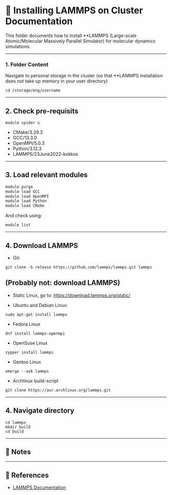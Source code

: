 # 🧪 Installing LAMMPS on Cluster Documentation

This folder documents how to install **LAMMPS (Large-scale Atomic/Molecular Massively Parallel Simulator) for molecular dynamics simulations.

---

### 1. Folder Content

Navigate to personal storage in the cluster (so that **LAMMPS installation does not take up memory in your user directory)

```
cd /storage/eng/username
```

---

## 2. Check pre-requisits

```
module spider x

```

- CMake/3.29.3
- GCC/13.3.0
- OpenMPI/5.0.3
- Python/3.12.3
- LAMMPS/23June2022-kokkos

---
## 3. Load relevant modules

```bash
module purge
module load GCC
module load OpenMPI
module load Python
module load CMake
```

And check using:

```
module list
```

---

## 4. Download LAMMPS

- Git:

```
git clone -b release https://github.com/lammps/lammps.git lammps
```

## (Probably not: download LAMMPS)

- Static Linux, go to: https://download.lammps.org/static/

- Ubuntu and Debian Linux:
```
sudo apt-get install lammps
```

- Fedora Linux
```
dnf install lammps-openmpi
```

- OpenSuse Linux
```
zypper install lammps
```

- Gentoo Linux
```
emerge --ask lammps
```

- Archlinux build-script
```
git clone https://aur.archlinux.org/lammps.git
```




---

## 4. Navigate directory

```
cd lammps
mkdir build
cd build
```

---

## 🧠 Notes

---

## 🔗 References

- [LAMMPS Documentation](https://docs.lammps.org/)

